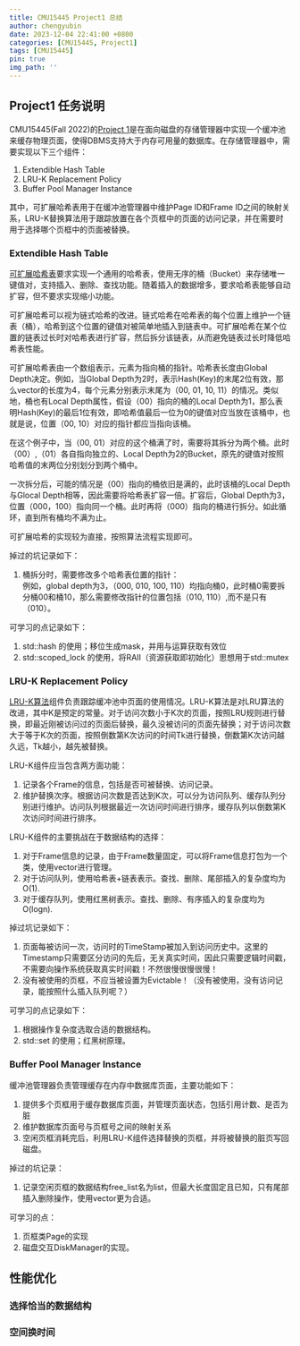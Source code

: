 ```yaml
---
title: CMU15445 Project1 总结
author: chengyubin
date: 2023-12-04 22:41:00 +0800
categories: [CMU15445, Project1]
tags: [CMU15445]
pin: true
img_path: ''
---
```


## Project1 任务说明
CMU15445(Fall 2022)的[Project 1](https://15445.courses.cs.cmu.edu/fall2022/project1/)是在面向磁盘的存储管理器中实现一个缓冲池来缓存物理页面，使得DBMS支持大于内存可用量的数据库。在存储管理器中，需要实现以下三个组件：
1. Extendible Hash Table  
2. LRU-K Replacement Policy
3. Buffer Pool Manager Instance  

其中，可扩展哈希表用于在缓冲池管理器中维护Page ID和Frame ID之间的映射关系，LRU-K替换算法用于跟踪放置在各个页框中的页面的访问记录，并在需要时用于选择哪个页框中的页面被替换。

### Extendible Hash Table  
[可扩展哈希表](https://15445.courses.cs.cmu.edu/fall2022/slides/07-hashtables.pdf)要求实现一个通用的哈希表，使用无序的桶（Bucket）来存储唯一键值对，支持插入、删除、查找功能。随着插入的数据增多，要求哈希表能够自动扩容，但不要求实现缩小功能。

可扩展哈希可以视为链式哈希的改进。链式哈希在哈希表的每个位置上维护一个链表（桶），哈希到这个位置的键值对被简单地插入到链表中。可扩展哈希在某个位置的链表过长时对哈希表进行扩容，然后拆分该链表，从而避免链表过长时降低哈希表性能。

可扩展哈希表由一个数组表示，元素为指向桶的指针。哈希表长度由Global Depth决定。例如，当Global Depth为2时，表示Hash(Key)的末尾2位有效，那么vector的长度为4，每个元素分别表示末尾为（00, 01, 10, 11）的情况。类似地，桶也有Local Depth属性，假设（00）指向的桶的Local Depth为1，那么表明Hash(Key)的最后1位有效，即哈希值最后一位为0的键值对应当放在该桶中，也就是说，位置（00, 10）对应的指针都应当指向该桶。

在这个例子中，当（00, 01）对应的这个桶满了时，需要将其拆分为两个桶。此时（00）,（01）各自指向独立的、Local Depth为2的Bucket，原先的键值对按照哈希值的末两位分别划分到两个桶中。

一次拆分后，可能的情况是（00）指向的桶依旧是满的，此时该桶的Local Depth与Glocal Depth相等，因此需要将哈希表扩容一倍。扩容后，Global Depth为3，位置（000，100）指向同一个桶。此时再将（000）指向的桶进行拆分。如此循环，直到所有桶均不满为止。

可扩展哈希的实现较为直接，按照算法流程实现即可。

掉过的坑记录如下：  
1. 桶拆分时，需要修改多个哈希表位置的指针：  
   例如，global depth为3，（000, 010, 100, 110）均指向桶0，此时桶0需要拆分桶00和桶10，那么需要修改指针的位置包括（010, 110）,而不是只有（010）。

可学习的点记录如下：
1. std::hash 的使用；移位生成mask，并用与运算获取有效位
2. std::scoped_lock 的使用，将RAII（资源获取即初始化）思想用于std::mutex

### LRU-K Replacement Policy
[LRU-K算法](https://15445.courses.cs.cmu.edu/fall2022/slides/06-bufferpool.pdf)组件负责跟踪缓冲池中页面的使用情况。LRU-K算法是对LRU算法的改进，其中K是预定的常量。对于访问次数小于K次的页面，按照LRU规则进行替换，即最近刚被访问过的页面后替换，最久没被访问的页面先替换；对于访问次数大于等于K次的页面，按照倒数第K次访问的时间Tk进行替换，倒数第K次访问越久远，Tk越小，越先被替换。

LRU-K组件应当包含两方面功能：
1. 记录各个Frame的信息，包括是否可被替换、访问记录。
2. 维护替换次序。根据访问次数是否达到K次，可以分为访问队列、缓存队列分别进行维护。访问队列根据最近一次访问时间进行排序，缓存队列以倒数第K次访问时间进行排序。

LRU-K组件的主要挑战在于数据结构的选择：
1. 对于Frame信息的记录，由于Frame数量固定，可以将Frame信息打包为一个类，使用vector进行管理。
2. 对于访问队列，使用哈希表+链表表示。查找、删除、尾部插入的复杂度均为O(1).
3. 对于缓存队列，使用红黑树表示。查找、删除、有序插入的复杂度均为O(logn).

掉过坑记录如下：
1. 页面每被访问一次，访问时的TimeStamp被加入到访问历史中。这里的Timestamp只需要区分访问的先后，无关真实时间，因此只需要逻辑时间戳，不需要向操作系统获取真实时间戳！不然很慢很慢很慢！
2. 没有被使用的页框，不应当被设置为Evictable！（没有被使用，没有访问记录，能按照什么插入队列呢？）

可学习的点记录如下：
1. 根据操作复杂度选取合适的数据结构。
2. std::set 的使用；红黑树原理。

### Buffer Pool Manager Instance
缓冲池管理器负责管理缓存在内存中数据库页面，主要功能如下：
1. 提供多个页框用于缓存数据库页面，并管理页面状态，包括引用计数、是否为脏
2. 维护数据库页面号与页框号之间的映射关系
3. 空闲页框消耗完后，利用LRU-K组件选择替换的页框，并将被替换的脏页写回磁盘。

掉过的坑记录：
1. 记录空闲页框的数据结构free_list名为list，但最大长度固定且已知，只有尾部插入删除操作，使用vector更为合适。

可学习的点：
1. 页框类Page的实现
2. 磁盘交互DiskManager的实现。

## 性能优化

### 选择恰当的数据结构

### 空间换时间

[nodejs]: https://nodejs.org/
[starter]: https://github.com/cotes2020/chirpy-starter
[pages-workflow-src]: https://docs.github.com/en/pages/getting-started-with-github-pages/configuring-a-publishing-source-for-your-github-pages-site#publishing-with-a-custom-github-actions-workflow
[latest-tag]: https://github.com/cotes2020/jekyll-theme-chirpy/tags
